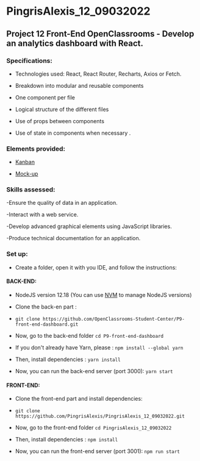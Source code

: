 # PingrisAlexis_12_09032022

## Project 12 Front-End OpenClassrooms - Develop an analytics dashboard with React.

### Specifications:

- Technologies used: React, React Router, Recharts, Axios or Fetch.

- Breakdown into modular and reusable components

- One component per file

- Logical structure of the different files

- Use of props between components

- Use of state in components when necessary .

### Elements provided:

- [Kanban](https://www.notion.so/Tableau-de-bord-SportSee-6686aa4b5f44417881a4884c9af5669e)

- [Mock-up](https://www.figma.com/file/BMomGVZqLZb811mDMShpLu/UI-design-Sportify-FR)

### Skills assessed:

-Ensure the quality of data in an application.

-Interact with a web service.

-Develop advanced graphical elements using JavaScript libraries.

-Produce technical documentation for an application.

### Set up:

- Create a folder, open it with you IDE, and follow the instructions:

#### BACK-END:

- NodeJS version 12.18 (You can use [NVM](https://github.com/nvm-sh/nvm) to manage NodeJS versions)

- Clone the back-en part :

- `git clone https://github.com/OpenClassrooms-Student-Center/P9-front-end-dashboard.git`

- Now, go to the back-end folder `cd P9-front-end-dashboard`
  
- If you don't already have Yarn, please : `npm install --global yarn`

- Then, install dependencies : `yarn install`

- Now, you can run the back-end server (port 3000):  `yarn start`

#### FRONT-END:

- Clone the front-end part and install dependencies:

- `git clone https://github.com/PingrisAlexis/PingrisAlexis_12_09032022.git`

- Now, go to the front-end folder `cd PingrisAlexis_12_09032022`

- Then, install dependencies : `npm install`

- Now, you can run the front-end server (port 3001):  `npm run start`

